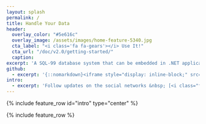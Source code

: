 ```yaml
---
layout: splash
permalink: /
title: Handle Your Data
header:
  overlay_color: "#5e616c"
  overlay_image: /assets/images/home-feature-5340.jpg
  cta_label: "<i class='fa fa-gears'></i> Use It!"
  cta_url: "/doc/v2.0/getting-started/"
  caption:
excerpt: 'A SQL-99 database system that can be embedded in .NET applications and ported anywhere. Ideal for mobile applications or embedded systems.<br /> <small><a href="https://github.com/deveel/deveeldb/releases/latest">Latest release v2.0.10</a></small><br /><br /> {::nomarkdown}<iframe style="display: inline-block;" src="https://ghbtns.com/github-btn.html?user=deveel&repo=deveeldb&type=star&count=true&size=large" frameborder="0" scrolling="0" width="160px" height="30px"></iframe> <iframe style="display: inline-block;" src="https://ghbtns.com/github-btn.html?user=deveel&repo=deveeldb&type=fork&count=true&size=large" frameborder="0" scrolling="0" width="158px" height="30px"></iframe>{:/nomarkdown}'
github:
  - excerpt: '{::nomarkdown}<iframe style="display: inline-block;" src="https://ghbtns.com/github-btn.html?user=deveel&repo=deveeldb&type=star&count=true&size=large" frameborder="0" scrolling="0" width="160px" height="30px"></iframe> <iframe style="display: inline-block;" src="https://ghbtns.com/github-btn.html?user=deveel&repo=deveeldb&type=fork&count=true&size=large" frameborder="0" scrolling="0" width="158px" height="30px"></iframe>{:/nomarkdown}'
intro:
  - excerpt: 'Follow updates on the social networks &nbsp; [<i class="fa fa-twitter"></i> @deveeldb](https://twitter.com/deveeldb){: .btn .btn--twitter} [<i class="fa fa-facebook"></i> @deveeldb](https://facebook.com/deveeldb){: .btn .btn--facebook}'
---
```


{% include feature_row id="intro" type="center" %}

{% include feature_row %}